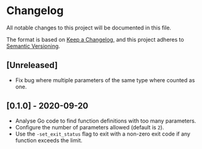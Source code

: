 # Changelog

All notable changes to this project will be documented in this file.

The format is based on [Keep a Changelog], and this project adheres to [Semantic
Versioning].

## [Unreleased]

- Fix bug where multiple parameters of the same type where counted as one.

## [0.1.0] - 2020-09-20

- Analyse Go code to find function definitions with too many parameters.
- Configure the number of parameters allowed (default is `2`).
- Use the `-set_exit_status` flag to exit with a non-zero exit code if any
  function exceeds the limit.

[keep a changelog]: https://keepachangelog.com/en/1.0.0/
[semantic versioning]: https://semver.org/spec/v2.0.0.html
